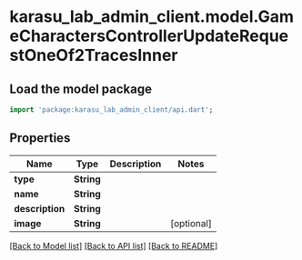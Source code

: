 # karasu_lab_admin_client.model.GameCharactersControllerUpdateRequestOneOf2TracesInner

## Load the model package
```dart
import 'package:karasu_lab_admin_client/api.dart';
```

## Properties
Name | Type | Description | Notes
------------ | ------------- | ------------- | -------------
**type** | **String** |  | 
**name** | **String** |  | 
**description** | **String** |  | 
**image** | **String** |  | [optional] 

[[Back to Model list]](../README.md#documentation-for-models) [[Back to API list]](../README.md#documentation-for-api-endpoints) [[Back to README]](../README.md)


